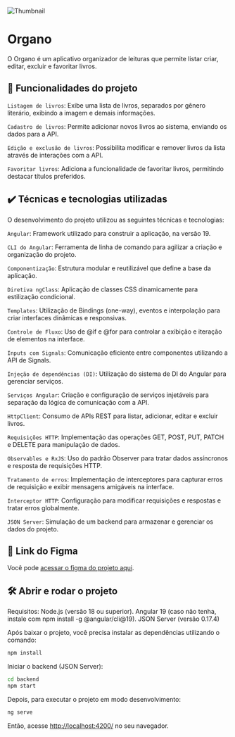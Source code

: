 ![Thumbnail](./thumb.png)

# Organo

O Organo é um aplicativo organizador de leituras que permite listar criar, editar, excluir e favoritar livros.

## 🔨 Funcionalidades do projeto

`Listagem de livros`: Exibe uma lista de livros, separados por gênero literário, exibindo a imagem e demais informações.

`Cadastro de livros`: Permite adicionar novos livros ao sistema, enviando os dados para a API.

`Edição e exclusão de livros`: Possibilita modificar e remover livros da lista através de interações com a API.

`Favoritar livros`: Adiciona a funcionalidade de favoritar livros, permitindo destacar títulos preferidos.

## ✔️ Técnicas e tecnologias utilizadas

O desenvolvimento do projeto utilizou as seguintes técnicas e tecnologias:

`Angular`: Framework utilizado para construir a aplicação, na versão 19.

`CLI do Angular`: Ferramenta de linha de comando para agilizar a criação e organização do projeto.

`Componentização`: Estrutura modular e reutilizável que define a base da aplicação.

`Diretiva ngClass`: Aplicação de classes CSS dinamicamente para estilização condicional.

`Templates`: Utilização de Bindings (one-way), eventos e interpolação para criar interfaces dinâmicas e responsivas.

`Controle de Fluxo`: Uso de @if e @for para controlar a exibição e iteração de elementos na interface.

`Inputs com Signals`: Comunicação eficiente entre componentes utilizando a API de Signals.

`Injeção de dependências (DI)`: Utilização do sistema de DI do Angular para gerenciar serviços.

`Serviços Angular`: Criação e configuração de serviços injetáveis para separação da lógica de comunicação com a API.

`HttpClient`: Consumo de APIs REST para listar, adicionar, editar e excluir livros.

`Requisições HTTP`: Implementação das operações GET, POST, PUT, PATCH e DELETE para manipulação de dados.

`Observables e RxJS`: Uso do padrão Observer para tratar dados assíncronos e resposta de requisições HTTP.

`Tratamento de erros`: Implementação de interceptores para capturar erros de requisição e exibir mensagens amigáveis na interface.

`Interceptor HTTP`: Configuração para modificar requisições e respostas e tratar erros globalmente.

`JSON Server`: Simulação de um backend para armazenar e gerenciar os dados do projeto.

## 📁 Link do Figma

Você pode [acessar o figma do projeto aqui]().

## 🛠️ Abrir e rodar o projeto

Requisitos:
Node.js (versão 18 ou superior).
Angular 19 (caso não tenha, instale com npm install -g @angular/cli@19).
JSON Server (versão 0.17.4)

Após baixar o projeto, você precisa instalar as dependências utilizando o comando:
```bash
npm install
```
Iniciar o backend (JSON Server):
```bash
cd backend
npm start
```

Depois, para executar o projeto em modo desenvolvimento:
```bash
ng serve
```
Então, acesse [http://localhost:4200/](url) no seu navegador.
